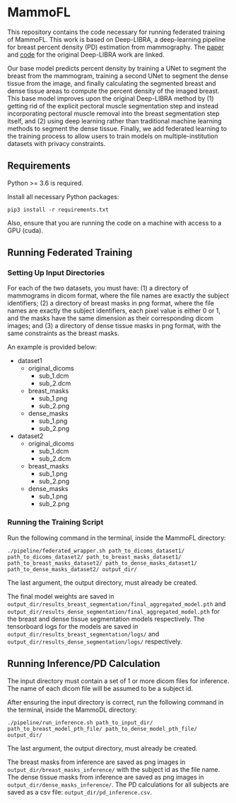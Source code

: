 # MammoFL

This repository contains the code necessary for running federated training of MammoFL. This work is based on Deep-LIBRA, a deep-learning pipeline for breast percent density (PD) estimation from mammography. The [paper](https://www.sciencedirect.com/science/article/pii/S1361841521001845) and [code](https://github.com/CBICA/Deep-LIBRA) for the original Deep-LIBRA work are linked.

Our base model predicts percent density by training a UNet to segment the breast from the mammogram, training a second UNet to segment the dense tissue from the image, and finally calculating the segmented breast and dense tissue areas to compute the percent density of the imaged breast. This base model improves upon the original Deep-LIBRA method by (1) getting rid of the explicit pectoral muscle segmentation step and instead incorporating pectoral muscle removal into the breast segmentation step itself, and (2) using deep learning rather than traditional machine learning methods to segment the dense tissue. Finally, we add federated learning to the training process to allow users to train models on multiple-institution datasets with privacy constraints.

## Requirements

Python >= 3.6 is required.

Install all necessary Python packages:

`pip3 install -r requirements.txt`

Also, ensure that you are running the code on a machine with access to a GPU (cuda).

## Running Federated Training

### Setting Up Input Directories

For each of the two datasets, you must have: (1) a directory of mammograms in dicom format, where the file names are exactly the subject identifiers; (2) a directory of breast masks in png format, where the file names are exactly the subject identifiers, each pixel value is either 0 or 1, and the masks have the same dimension as their corresponding dicom images; and (3) a directory of dense tissue masks in png format, with the same constraints as the breast masks.

An example is provided below:

- dataset1
  - original_dicoms
    - sub_1.dcm
    - sub_2.dcm
  - breast_masks
    - sub_1.png
    - sub_2.png
  - dense_masks
    - sub_1.png
    - sub_2.png
- dataset2
  - original_dicoms
    - sub_1.dcm
    - sub_2.dcm
  - breast_masks
    - sub_1.png
    - sub_2.png
  - dense_masks
    - sub_1.png
    - sub_2.png

### Running the Training Script

Run the following command in the terminal, inside the MammoFL directory:

`./pipeline/federated_wrapper.sh path_to_dicoms_dataset1/ path_to_dicoms_dataset2/ path_to_breast_masks_dataset1/ path_to_breast_masks_dataset2/ path_to_dense_masks_dataset1/ path_to_dense_masks_dataset2/ output_dir/`

The last argument, the output directory, must already be created.

The final model weights are saved in `output_dir/results_breast_segmentation/final_aggregated_model.pth` and `output_dir/results_dense_segmentation/final_aggregated_model.pth` for the breast and dense tissue segmentation models respectively. The tensorboard logs for the models are saved in `output_dir/results_breast_segmentation/logs/` and `output_dir/results_dense_segmentation/logs/` respectively.

## Running Inference/PD Calculation

The input directory must contain a set of 1 or more dicom files for inference. The name of each dicom file will be assumed to be a subject id.

After ensuring the input directory is correct, run the following command in the terminal, inside the MammoDL directory:

`./pipeline/run_inference.sh path_to_input_dir/ path_to_breast_model_pth_file/ path_to_dense_model_pth_file/ output_dir/`

The last argument, the output directory, must already be created.

The breast masks from inference are saved as png images in `output_dir/breast_masks_inference/` with the subject id as the file name. The dense tissue masks from inference are saved as png images in `output_dir/dense_masks_inference/`. The PD calculations for all subjects are saved as a csv file: `output_dir/pd_inference.csv`.
